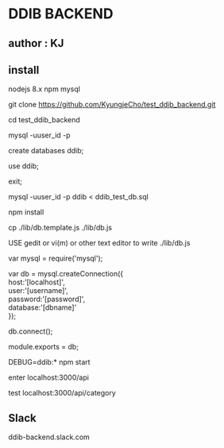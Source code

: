 # DDIB BACKEND

## author : KJ

## install

nodejs 8.x
npm
mysql

git clone https://github.com/KyungjeCho/test_ddib_backend.git

cd test_ddib_backend

mysql -uuser_id -p

create databases ddib;

use ddib;

exit;

mysql -uuser_id -p ddib < ddib_test_db.sql

npm install

cp ./lib/db.template.js ./lib/db.js

USE gedit or vi(m) or other text editor to write ./lib/db.js

var mysql = require('mysql');

var db = mysql.createConnection({ <br />
  host:'[localhost]', <br />
  user:'[username]', <br />
  password:'[password]',<br />
  database:'[dbname]'<br />
});

db.connect();

module.exports = db;

DEBUG=ddib:* npm start

enter localhost:3000/api

test localhost:3000/api/category

## Slack

ddib-backend.slack.com
